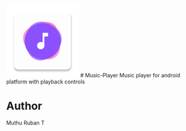 ![alt text](https://github.com/muthuruban/Music-Player/blob/main/ico.png?raw=true) # Music-Player
Music player for android platform with playback controls

# Author
Muthu Ruban T
